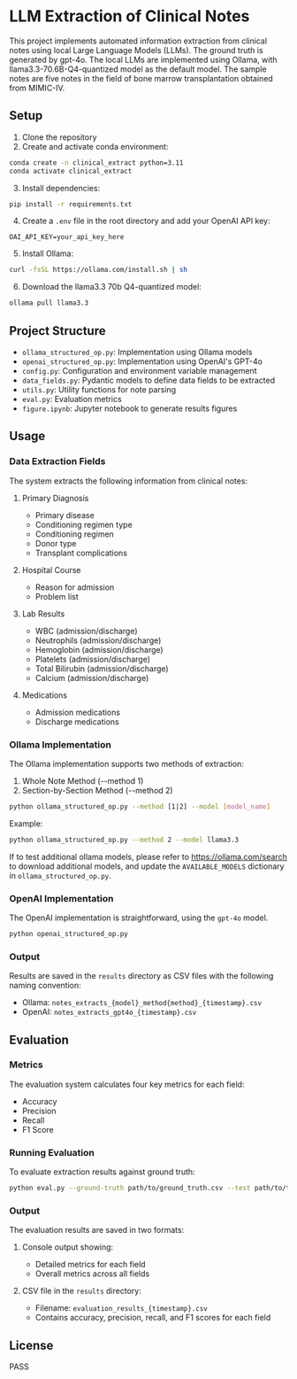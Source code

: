 # LLM Extraction of Clinical Notes

This project implements automated information extraction from clinical notes using local Large Language Models (LLMs). The ground truth is generated by gpt-4o. The local LLMs are implemented using Ollama, with llama3.3-70.6B-Q4-quantized model as the default model. The sample notes are five notes in the field of bone marrow transplantation obtained from MIMIC-IV. 

## Setup

1. Clone the repository
2. Create and activate conda environment:

```bash
conda create -n clinical_extract python=3.11
conda activate clinical_extract
```

3. Install dependencies:

```bash
pip install -r requirements.txt
```

4. Create a `.env` file in the root directory and add your OpenAI API key:

```
OAI_API_KEY=your_api_key_here
```

5. Install Ollama:

```bash
curl -fsSL https://ollama.com/install.sh | sh
```

6. Download the llama3.3 70b Q4-quantized model:

```bash
ollama pull llama3.3
```

## Project Structure

- `ollama_structured_op.py`: Implementation using Ollama models
- `openai_structured_op.py`: Implementation using OpenAI's GPT-4o
- `config.py`: Configuration and environment variable management
- `data_fields.py`: Pydantic models to define data fields to be extracted
- `utils.py`: Utility functions for note parsing
- `eval.py`: Evaluation metrics
- `figure.ipynb`: Jupyter notebook to generate results figures

## Usage

### Data Extraction Fields

The system extracts the following information from clinical notes:

1. Primary Diagnosis
   - Primary disease
   - Conditioning regimen type
   - Conditioning regimen
   - Donor type
   - Transplant complications

2. Hospital Course
   - Reason for admission
   - Problem list

3. Lab Results
   - WBC (admission/discharge)
   - Neutrophils (admission/discharge)
   - Hemoglobin (admission/discharge)
   - Platelets (admission/discharge)
   - Total Bilirubin (admission/discharge)
   - Calcium (admission/discharge)

4. Medications
   - Admission medications
   - Discharge medications


### Ollama Implementation

The Ollama implementation supports two methods of extraction:

1. Whole Note Method (--method 1)
2. Section-by-Section Method (--method 2)

```bash
python ollama_structured_op.py --method [1|2] --model [model_name]
```
Example:

```bash
python ollama_structured_op.py --method 2 --model llama3.3
```
If to test additional ollama models, please refer to https://ollama.com/search to download additional models, and update the `AVAILABLE_MODELS` dictionary in `ollama_structured_op.py`. 

### OpenAI Implementation

The OpenAI implementation is straightforward, using the `gpt-4o` model. 

```bash
python openai_structured_op.py 
```

### Output

Results are saved in the `results` directory as CSV files with the following naming convention:
- Ollama: `notes_extracts_{model}_method{method}_{timestamp}.csv`
- OpenAI: `notes_extracts_gpt4o_{timestamp}.csv`


## Evaluation

### Metrics

The evaluation system calculates four key metrics for each field:
- Accuracy
- Precision
- Recall
- F1 Score

### Running Evaluation

To evaluate extraction results against ground truth:

```bash
python eval.py --ground-truth path/to/ground_truth.csv --test path/to/test_results.csv
```

### Output

The evaluation results are saved in two formats:

1. Console output showing:
   - Detailed metrics for each field
   - Overall metrics across all fields

2. CSV file in the `results` directory:
   - Filename: `evaluation_results_{timestamp}.csv`
   - Contains accuracy, precision, recall, and F1 scores for each field



## License

PASS